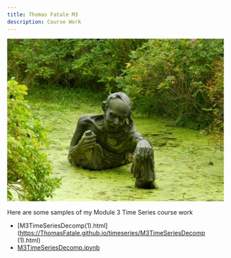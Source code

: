 ```yaml
---
title: Thomas Fatale M3 
description: Course Work
---
```

![Landing Page Image](/Ferryman2.jpg)

Here are some samples of my Module 3 Time Series course work

- [M3TimeSeriesDecomp(1).html](https://ThomasFatale.github.io/timeseries/M3TimeSeriesDecomp (1).html)
- [M3TimeSeriesDecomp.ipynb](/ThomasFatale.github.io/timeseries/M3TimeSeriesDecomp.ipynb)

